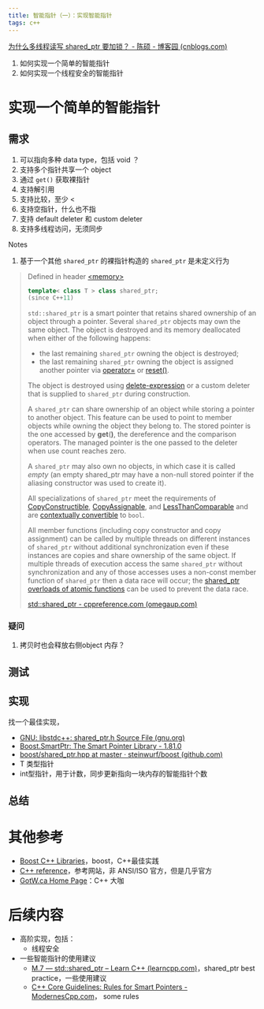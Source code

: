 ```yaml
---
title: 智能指针（一）：实现智能指针
tags: c++
---
```

[为什么多线程读写 shared_ptr 要加锁？ - 陈硕 - 博客园 (cnblogs.com)](https://www.cnblogs.com/solstice/archive/2013/01/28/2879366.html)

1. 如何实现一个简单的智能指针
2. 如何实现一个线程安全的智能指针

# 实现一个简单的智能指针

## 需求

1. 可以指向多种 data type，包括 void ？
2. 支持多个指针共享一个 object
3. 通过 `get()` 获取裸指针
4. 支持解引用
5. 支持比较，至少 <
6. 支持空指针，什么也不指
7. 支持 default deleter 和 custom deleter
8. 支持多线程访问，无须同步

Notes

1. 基于一个其他 `shared_ptr` 的裸指针构造的 `shared_ptr` 是未定义行为

> Defined in header [&lt;memory&gt;](https://omegaup.com/docs/cpp/en/cpp/header/memory.html)
>
> ```cpp
> template< class T > class shared_ptr;
> (since C++11)
> ```
>
> `std::shared_ptr` is a smart pointer that retains shared ownership of an object through a pointer. Several `shared_ptr` objects may own the same object. The object is destroyed and its memory deallocated when either of the following happens:
>
> * the last remaining `shared_ptr` owning the object is destroyed;
> * the last remaining `shared_ptr` owning the object is assigned another pointer via [operator=](https://omegaup.com/docs/cpp/en/cpp/memory/shared_ptr/operator%3D.html "cpp/memory/shared ptr/operator=") or [reset()](https://omegaup.com/docs/cpp/en/cpp/memory/shared_ptr/reset.html "cpp/memory/shared ptr/reset").
>
> The object is destroyed using [delete-expression](https://omegaup.com/docs/cpp/en/cpp/language/delete.html "cpp/language/delete") or a custom deleter that is supplied to `shared_ptr` during construction.
>
> A `shared_ptr` can share ownership of an object while storing a pointer to another object. This feature can be used to point to member objects while owning the object they belong to. The stored pointer is the one accessed by **get**(**)**, the dereference and the comparison operators. The managed pointer is the one passed to the deleter when use count reaches zero.
>
> A `shared_ptr` may also own no objects, in which case it is called *empty* (an empty shared_ptr may have a non-null stored pointer if the aliasing constructor was used to create it).
>
> All specializations of `shared_ptr` meet the requirements of [CopyConstructible](https://omegaup.com/docs/cpp/en/cpp/named_req/CopyConstructible.html "cpp/named req/CopyConstructible"), [CopyAssignable](https://omegaup.com/docs/cpp/en/cpp/named_req/CopyAssignable.html "cpp/named req/CopyAssignable"), and [LessThanComparable](https://omegaup.com/docs/cpp/en/cpp/named_req/LessThanComparable.html "cpp/named req/LessThanComparable") and are [contextually convertible](https://omegaup.com/docs/cpp/en/cpp/language/implicit_cast.html "cpp/language/implicit cast") to `bool`.
>
> All member functions (including copy constructor and copy assignment) can be called by multiple threads on different instances of `shared_ptr` without additional synchronization even if these instances are copies and share ownership of the same object. If multiple threads of execution access the same `shared_ptr` without synchronization and any of those accesses uses a non-const member function of `shared_ptr` then a data race will occur; the [shared_ptr overloads of atomic functions](https://omegaup.com/docs/cpp/en/cpp/memory/shared_ptr/atomic.html "cpp/memory/shared ptr/atomic") can be used to prevent the data race.
>
> [std::shared_ptr - cppreference.com (omegaup.com)](https://omegaup.com/docs/cpp/en/cpp/memory/shared_ptr.html)



### 疑问

1. 拷贝时也会释放右侧object 内存？

## 测试



## 实现

找一个最佳实现，

* [GNU: libstdc++: shared_ptr.h Source File (gnu.org)](https://gcc.gnu.org/onlinedocs/libstdc++/libstdc++-api-4.6/a01033_source.html)
* [Boost.SmartPtr: The Smart Pointer Library - 1.81.0](https://www.boost.org/doc/libs/1_81_0/libs/smart_ptr/doc/html/smart_ptr.html#shared_ptr)
* [boost/shared_ptr.hpp at master · steinwurf/boost (github.com)](https://github.com/steinwurf/boost/blob/master/boost/smart_ptr/shared_ptr.hpp)
* T 类型指针
* int型指针，用于计数，同步更新指向一块内存的智能指针个数

## 总结


# 其他参考

* [Boost C++ Libraries](https://www.boost.org/)，boost，C++最佳实践
* [C++ reference](https://omegaup.com/docs/cpp/en/cpp.html)，参考网站，非 ANSI/ISO 官方，但是几乎官方
* [GotW.ca Home Page](http://www.gotw.ca/)：C++ 大咖


# 后续内容

* 高阶实现，包括：
  * 线程安全
* 一些智能指针的使用建议
  * [M.7 — std::shared_ptr – Learn C++ (learncpp.com)](https://www.learncpp.com/cpp-tutorial/stdshared_ptr/)，shared_ptr best practice，一些使用建议
  * [C++ Core Guidelines: Rules for Smart Pointers - ModernesCpp.com](https://www.modernescpp.com/index.php/c-core-guidelines-rules-to-smart-pointers)， some rules
